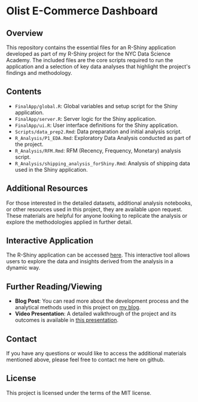 # Olist E-Commerce Dashboard

## Overview
This repository contains the essential files for an R-Shiny application developed as part of my R-Shiny project for the NYC Data Science Academy. The included files are the core scripts required to run the application and a selection of key data analyses that highlight the project's findings and methodology.

## Contents
- `FinalApp/global.R`: Global variables and setup script for the Shiny application.
- `FinalApp/server.R`: Server logic for the Shiny application.
- `FinalApp/ui.R`: User interface definitions for the Shiny application.
- `Scripts/data_prep2.Rmd`: Data preparation and initial analysis script.
- `R_Analysis/P1_EDA.Rmd`: Exploratory Data Analysis conducted as part of the project.
- `R_Analysis/RFM.Rmd`: RFM (Recency, Frequency, Monetary) analysis script.
- `R_Analysis/shipping_analysis_forShiny.Rmd`: Analysis of shipping data used in the Shiny application.

## Additional Resources
For those interested in the detailed datasets, additional analysis notebooks, or other resources used in this project, they are available upon request. These materials are helpful for anyone looking to replicate the analysis or explore the methodologies applied in further detail.

## Interactive Application
The R-Shiny application can be accessed [here](https://willfreeman.shinyapps.io/Denis2/). This interactive tool allows users to explore the data and insights derived from the analysis in a dynamic way.

## Further Reading/Viewing
- **Blog Post**: You can read more about the development process and the analytical methods used in this project on [my blog](https://nycdatascience.com/blog/author/willfreeman/).
- **Video Presentation**: A detailed walkthrough of the project and its outcomes is available in [this presentation](https://youtu.be/MGdV4J6cKWA?si=xT2zGKkuQVh0aths).

## Contact
If you have any questions or would like to access the additional materials mentioned above, please feel free to contact me here on github.

## License
This project is licensed under the terms of the MIT license.
